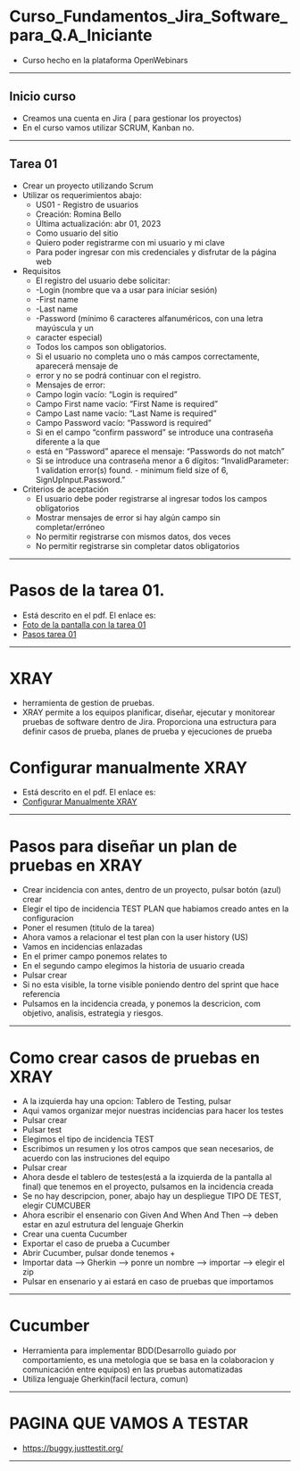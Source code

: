 # Curso_Fundamentos_Jira_Software_para_Q.A_Iniciante
* Curso hecho en la plataforma OpenWebinars
******************************************************************************************
## Inicio curso
* Creamos una cuenta en Jira ( para gestionar los proyectos)
* En el curso vamos utilizar SCRUM, Kanban no.
*****************************************************************************************
## Tarea 01
* Crear un proyecto utilizando  Scrum
* Utilizar os requerimientos abajo:
   * US01 - Registro de usuarios
   * Creación: Romina Bello
   * Última actualización: abr 01, 2023
   * Como usuario del sitio
   * Quiero poder registrarme con mi usuario y mi clave
   * Para poder ingresar con mis credenciales y disfrutar de la página web
 * Requisitos
   * El registro del usuario debe solicitar:
   * -Login (nombre que va a usar para iniciar sesión)
   * -First name
   * -Last name
   * -Password (mínimo 6 caracteres alfanuméricos, con una letra mayúscula y un
   * caracter especial)
   * Todos los campos son obligatorios.
   * Si el usuario no completa uno o más campos correctamente, aparecerá mensaje de
   * error y no se podrá continuar con el registro.
   * Mensajes de error:
   * Campo login vacío: “Login is required”
   * Campo First name vacío: “First Name is required”
   * Campo Last name vacío: “Last Name is required”
   * Campo Password vacío: “Password is required”
   * Si en el campo “confirm password” se introduce una contraseña diferente a la que
   * está en “Password” aparece el mensaje: “Passwords do not match”
   * Si se introduce una contraseña menor a 6 dígitos: “InvalidParameter: 1 validation
   error(s) found. - minimum field size of 6, SignUpInput.Password.”
*  Criterios de aceptación
   * El usuario debe poder registrarse al ingresar todos los campos obligatorios
   * Mostrar mensajes de error si hay algún campo sin completar/erróneo
   * No permitir registrarse con mismos datos, dos veces
   * No permitir registrarse sin completar datos obligatorios
******************************************************************************************************************
# Pasos de la tarea 01.
* Está descrito en el pdf. El enlace es:
* [Foto de la pantalla con la tarea 01](https://github.com/PaulaNuness/Curso_Fundamentos_Jira_Software_para_Q.A_Iniciante/blob/main/Tarea%2001.pdf)
* [Pasos tarea 01](https://github.com/PaulaNuness/Curso_Fundamentos_Jira_Software_para_Q.A_Iniciante/blob/main/Pasos%20tarea%2001.pdf)
******************************************************************************************************************
# XRAY
* herramienta de gestion de pruebas.
* XRAY permite a los equipos planificar, diseñar, ejecutar y monitorear pruebas de software dentro de Jira. Proporciona una estructura para definir casos de prueba, planes de prueba y ejecuciones de prueba
  
# Configurar manualmente XRAY
* Está descrito en el pdf. El enlace es:
* [Configurar Manualmente XRAY](https://github.com/PaulaNuness/Curso_Fundamentos_Jira_Software_para_Q.A_Iniciante/blob/main/Configurar%20manualmente%20XRAY.pdf)

******************************************************************************************************************
# Pasos para diseñar un plan de pruebas en XRAY
* Crear incidencia con antes, dentro de un proyecto, pulsar botón (azul) crear 
* Elegir el tipo de incidencia TEST PLAN que habiamos creado antes en la configuracion
* Poner el resumen (titulo de la tarea)
* Ahora vamos a relacionar el test plan con la user history (US)
* Vamos en incidencias enlazadas
* En el primer campo ponemos relates to
* En el segundo campo elegimos la historia de usuario creada
* Pulsar crear
* Si no esta visible, la torne visible poniendo dentro del sprint que hace referencia
* Pulsamos en la incidencia creada, y ponemos la descricion, com objetivo, analisis, estrategia y riesgos.
******************************************************************************************************************
# Como crear casos de pruebas en XRAY
* A la izquierda hay una opcion: Tablero de Testing, pulsar
* Aqui vamos organizar mejor nuestras incidencias para hacer los testes
* Pulsar crear
* Pulsar test
* Elegimos el tipo de incidencia TEST
* Escribimos un resumen y los otros campos que sean necesarios, de acuerdo con las instruciones del equipo
* Pulsar crear
* Ahora desde el tablero de testes(está a la izquierda de la pantalla al final) que tenemos en el proyecto, pulsamos en la incidencia creada
* Se no hay descripcion, poner, abajo hay un despliegue TIPO DE TEST, elegir CUMCUBER
* Ahora escribir el ensenario con Given  And  When  And  Then  --> deben estar en azul estrutura del lenguaje Gherkin
* Crear una cuenta Cucumber
* Exportar el caso de prueba a Cucumber
* Abrir Cucumber, pulsar donde tenemos +
* Importar data --> Gherkin --> ponre un nombre --> importar --> elegir el zip
* Pulsar en ensenario y ai estará en caso de pruebas que importamos
  
******************************************************************************************************************

# Cucumber 
* Herramienta para implementar BDD(Desarrollo guiado por comportamiento, es una metologia que se basa en la colaboracion y comunicación entre equipos) en las pruebas automatizadas
* Utiliza lenguaje Gherkin(facil lectura, comun)
  
******************************************************************************************************************
# PAGINA QUE VAMOS A TESTAR
* https://buggy.justtestit.org/
  
******************************************************************************************************************


